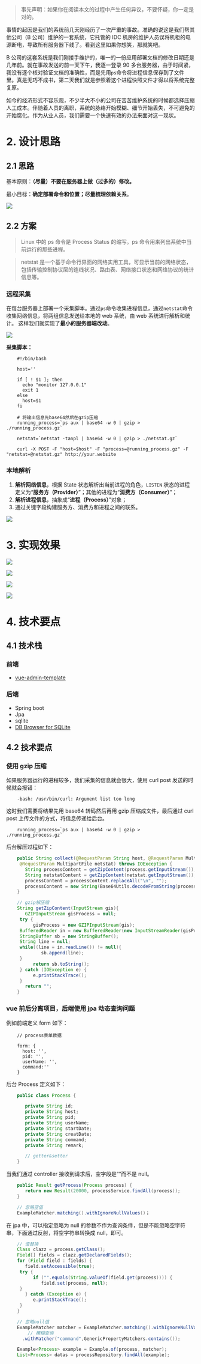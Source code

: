 

> 事先声明：如果你在阅读本文的过程中产生任何异议，不要怀疑，你一定是对的。

事情的起因是我们的系统前几天刚经历了一次严重的事故。准确的说这是我们帮其他公司（B 公司）维护的一套系统，它托管的 IDC 机房的维护人员误将机柜的电源断电，导致所有服务器下线了。看到这里如果你想笑，那就笑吧。

B 公司的这套系统是我们刚接手维护的，唯一的一份应用部署文档的修改日期还是几年前。就在事故发送的前一天下午，我逐一登录 90 多台服务器，由于时间紧，我没有逐个核对验证文档的准确性，而是先用`ps`命令将进程信息保存到了文件里。真是无巧不成书，第二天我们就是参照着这个进程快照文件才得以将系统完整复原。

如今的经济形式不容乐观，不少半大不小的公司在苦苦维护系统的时候都选择压缩人工成本。伴随着人员的离职，系统的脉络开始模糊、细节开始丢失，不可避免的开始腐化。作为从业人员，我们需要一个快速有效的办法来面对这一现状。

# 2. 设计思路

## 2.1 思路

基本原则：**（尽量）不要在服务器上做（过多的）修改。**

最小目标：**确定部署命令和位置；尽量梳理依赖关系**。

![](https://static001.geekbang.org/infoq/c7/c7fa883b48eb3918e08b2f06cea00dcb.png)

## 2.2 方案

> Linux 中的 ps 命令是 Process Status 的缩写。ps 命令用来列出系统中当前运行的那些进程。

> netstat 是一个基于命令行界面的网络实用工具，可显示当前的网络状态，包括传输控制协议层的连线状况、路由表、网络接口状态和网络协议的统计信息等。

### 远程采集

在每台服务器上部署一个采集脚本。通过`ps`命令收集进程信息，通过`netstat`命令收集网络信息，将两组信息发送给本地的 web 系统，由 web 系统进行解析和统计。 这样我们就实现了**最小的服务器端改动**。

![](https://static001.geekbang.org/infoq/91/910168b3771c759eda056ae201d1cbfa.png)

**采集脚本：**
```
    #!/bin/bash

    host=''

    if [ ! $1 ]; then
      echo "monitor 127.0.0.1"
      exit 1
    else
      host=$1
    fi  

    # 将输出信息先base64然后在gzip压缩
    running_process=`ps aux | base64 -w 0 | gzip > ./running_process.gz`

    netstat=`netstat -tanpl | base64 -w 0 | gzip > ./netstat.gz`

    curl -X POST -F "host=$host" -F "process=@running_process.gz" -F "netstat=@netstat.gz" http://your.website

```

### 本地解析

1. **解析网络信息**，根据 State 状态解析出当前进程的角色，`LISTEN` 状态的进程定义为“**服务方（Provider）**”；其他的进程为“**消费方（Consumer）**”；
2. **解析进程信息**，抽象成“**进程（Process）**”对象；
3. 通过关键字段构建服务方、消费方和进程之间的联系。

![](https://static001.geekbang.org/infoq/cb/cbd0ab3254c307a0afe81add50316884.png)

# 3\. 实现效果

![](https://static001.geekbang.org/infoq/ea/ea430dcb01eda7a0eda92cad581c175b.png)

![](https://static001.geekbang.org/infoq/f3/f3efde34fded48a3bbd8c00f926321fd.png)

![](https://static001.geekbang.org/infoq/ce/ce303644eabbce38d25be13bc0f58aaf.png)

![](https://static001.geekbang.org/infoq/c3/c3bc471ca4e7741ec543e5ec07585e3b.png)

# 4\. 技术要点

## 4.1 技术栈

### 前端

* [vue-admin-template](https://github.com/PanJiaChen/vue-admin-template/)

### 后端

* Spring boot
* Jpa
* sqlite
* [DB Browser for SQLite](https://github.com/sqlitebrowser/sqlitebrowser)

## 4.2 技术要点

### 使用 gzip 压缩

如果服务器运行的进程较多，我们采集的信息就会很大，使用 curl post 发送的时候就会报错：
```
    -bash: /usr/bin/curl: Argument list too long
```


这时我们需要将结果先用 base64 转码然后再用 gzip 压缩成文件，最后通过 curl post 上传文件的方式，将信息传递给后台。
```
    running_process=`ps aux | base64 -w 0 | gzip > ./running_process.gz`
```


后台解压过程如下：
```java
    public String collect(@RequestParam String host, @RequestParam MultipartFile process,  
     @RequestParam MultipartFile netstat) throws IOException {  
       String processContent = getZipContent(process.getInputStream());  
       String netstatContent = getZipContent(netstat.getInputStream());
       processContent = processContent.replaceAll("\n", "");  
       processContent = new String(Base64Utils.decodeFromString(processContent));
    }

    // gzip解压缩
    String getZipContent(InputStream gis){  
       GZIPInputStream gisProcess = null;  
     try {  
          gisProcess = new GZIPInputStream(gis);  
     BufferedReader in = new BufferedReader(new InputStreamReader(gisProcess));  
     StringBuffer sb = new StringBuffer();  
     String line = null;  
     while((line = in.readLine()) != null){  
             sb.append(line);  
     }  
          return sb.toString();  
     } catch (IOException e) {  
          e.printStackTrace();  
     }  
       return "";  
    }

```

### vue 前后分离项目，后端使用 jpa 动态查询问题

例如前端定义 form 如下：
```
    // process表单数据

    form: {
      host: '',
      pid: '',
      userName: '',
      command:''
    }
```

后台 Process 定义如下：
```java
    public class Process {  

       private String id;  
       private String host;  
       private String pid;  
       private String userName;  
       private String startDate;  
       private String creatDate;  
       private String command;  
       private String remark;

       // getter&setter
    }

```

当我们通过 controller 接收到请求后，空字段是“”而不是 null。
```java
    public Result getProcess(Process process) {  
       return new Result(20000, processService.findAll(process));  
    }

    // 忽略空值
    ExampleMatcher.matching().withIgnoreNullValues()；

```

在 jpa 中，可以指定忽略为 null 的参数不作为查询条件，但是不能忽略空字符串，下面通过反射，将空字符串转换成 null，即可。
```java
    // 值替换
    Class clazz = process.getClass();  
    Field[] fields = clazz.getDeclaredFields();  
    for (Field field : fields) {  
       field.setAccessible(true);  
     try {  
          if ("".equals(String.valueOf(field.get(process)))) {  
             field.set(process, null);  
     }  
       } catch (Exception e) {  
          e.printStackTrace();  
     }  
    }

    // 忽略null值
    ExampleMatcher matcher = ExampleMatcher.matching().withIgnoreNullValues()
    	// 模糊查询
      .withMatcher("command",GenericPropertyMatchers.contains());

    Example<Process> example = Example.of(process, matcher);
    List<Process> datas = processRepository.findAll(example);

```